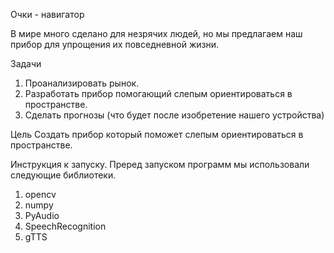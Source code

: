 Очки - навигатор

В мире много сделано для незрячих людей, но мы предлагаем наш прибор для упрощения их повседневной жизни.

Задачи
1) Проанализировать рынок.
2) Разработать прибор помогающий слепым ориентироваться в пространстве.
3) Сделать прогнозы (что будет после изобретение нашего устройства)

Цель
Создать прибор который поможет слепым ориентироваться в пространстве. 

Инструкция к запуску.
Преред запуском программ мы использовали следующие библиотеки.
1) opencv
2) numpy
3) PyAudio
4) SpeechRecognition
5) gTTS

